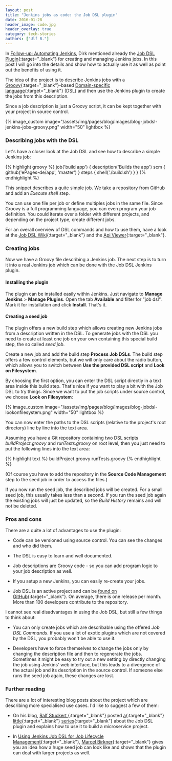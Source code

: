 ```yaml
---
layout: post
title: "Jenkins jobs as code: the Job DSL plugin"
date: 2016-01-28
header_image: code.jpg
header_overlay: true
category: tech-stories
authors: ["Ulf B."]
---
```


In [Follow-up: Automating Jenkins](/blog/tech-stories/followup-automating-jenkins/), Dirk mentioned already the [Job DSL Plugin](https://wiki.jenkins-ci.org/display/JENKINS/Job+DSL+Plugin){:target="_blank"} for creating and managing Jenkins jobs.
In this post I will go into the details and show how to actually use it as well as point out the benefits of using it.

The idea of the project is to describe Jenkins jobs with a [Groovy](http://www.groovy-lang.org){:target="_blank"}-based [Domain-specific language](https://en.wikipedia.org/wiki/Domain-specific_language){:target="_blank"} (DSL) and then use the Jenkins plugin to create the jobs from this description.

Since a job description is just a Groovy script, it can be kept together with your project in source control.

{% image_custom image="/assets/img/pages/blog/images/blog-jobdsl-jenkins-jobs-groovy.png" width="50" lightbox %}

### Describing jobs with the DSL

Let's have a closer look at the Job DSL and see how to describe a simple Jenkins job:

{% highlight groovy %}
job('build app') {
    description('Builds the app')
    scm {
        github('ePages-de/app', 'master')
    }
    steps {
        shell('./build.sh')
    }
}
{% endhighlight %}

This snippet describes a quite simple job.
We take a repository from GitHub and add an *Execute shell* step.

You can use one file per job or define multiples jobs in the same file.
Since Groovy is a full programming language, you can even program your job definition.
You could iterate over a folder with different projects, and depending on the project type, create different jobs.

For an overall overview of DSL commands and how to use them, have a look at the [Job DSL Wiki](https://github.com/jenkinsci/job-dsl-plugin/wiki){:target="_blank"} and the [Api Viewer](https://jenkinsci.github.io/job-dsl-plugin/){:target="_blank"}.

### Creating jobs

Now we have a Groovy file describing a Jenkins job.
The next step is to turn it into a real Jenkins job which can be done with the Job DSL Jenkins plugin.

#### Installing the plugin

The plugin can be installed easily within Jenkins.
Just navigate to **Manage Jenkins** > **Manage Plugins**.
Open the tab **Available** and filter for "job dsl".
Mark it for installation and click **Install**.
That's it.

#### Creating a seed job

The plugin offers a new build step which allows creating new Jenkins jobs from a description written in the DSL.
To generate jobs with the DSL you need to create at least one job on your own containing this special build step, the so called *seed job*.

Create a new job and add the build step **Process Job DSLs**.
The build step offers a few control elements, but we will only care about the radio button,
which allows you to switch between **Use the provided DSL script** and **Look on Filesystem**.

By choosing the first option, you can enter the DSL script directly in a text area inside this build step.
That's nice if you want to play a bit with the Job DSL to try things.
Since we want to put the job scripts under source control, we choose **Look on Filesystem**:

{% image_custom image="/assets/img/pages/blog/images/blog-jobdsl-lookonfilesystem.png" width="50" lightbox %}

You can now enter the paths to the DSL scripts (relative to the project's root directory) line by line into the text area.

Assuming you have a Git repository containing two DSL scripts *buildProject.groovy* and *runTests.groovy* on root level,
then you just need to put the following lines into the text area:

{% highlight text %}
buildProject.groovy
runTests.groovy
{% endhighlight %}

(Of course you have to add the repository in the **Source Code Management** step to the seed job in order to access the files.)

If you now run the seed job, the described jobs will be created.
For a small seed job, this usually takes less than a second.
If you run the seed job again the existing jobs will just be updated, so the *Build History* remains and will not be deleted.

### Pros and cons

There are a quite a lot of advantages to use the plugin:

- Code can be versioned using source control.
You can see the changes and who did them.

- The DSL is easy to learn and well documented.

- Job descriptions are Groovy code - so you can add program logic to your job description as well.

- If you setup a new Jenkins, you can easily re-create your jobs.

- Job DSL is an active project and can be [found on GitHub](https://github.com/jenkinsci/job-dsl-plugin){:target="_blank"}.
On average, there is one release per month.
More than 100 developers contribute to the repository.

I cannot see real disadvantages in using the Job DSL, but still a few things to think about:

- You can only create jobs which are describable using the offered *Job DSL Commands*.
If you use a lot of exotic plugins which are not covered by the DSL, you probably won't be able to use it.

- Developers have to force themselves to change the jobs only by changing the description file and then to regenerate the jobs.
Sometimes it might be easy to try out a new setting by directly changing the job using Jenkins' web interface, but this leads to a divergence of the actual job and its description in the source control.
If someone else runs the seed job again, these changes are lost.

### Further reading

There are a lot of interesting blog posts about the project which are describing more specialised use cases.
I'd like to suggest a few of them:

- On his blog, [Ralf Stuckert ](https://github.com/ralfstuckert){:target="_blank"} posted [a](http://hardmockcafe.blogspot.de/2015/03/job-dsl-part-i.html){:target="_blank"} [little](http://hardmockcafe.blogspot.de/2015/03/job-dsl-part-ii.html){:target="_blank"} [series](http://hardmockcafe.blogspot.de/2015/04/job-dsl-part-iii.html){:target="_blank"} about the Job DSL plugin
and explains how to use it to build a microservice project.

- In [Using Jenkins Job DSL for Job Lifecycle Management](https://blog.codecentric.de/en/2015/10/using-jenkins-job-dsl-for-job-lifecycle-management/){:target="_blank"}, [Marcel Birkner](https://twitter.com/marcelbirkner){:target="_blank"} gives you an idea how a huge seed job can look like and shows that the plugin can deal with larger projects as well.
